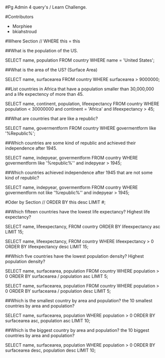 #Pg Admin 4 query's / Learn Challenge.

#Contributors

  - Morphiee
  - bkiahstroud

#Where Section // WHERE this = this

##What is the population of the US.

  SELECT name, population FROM country WHERE name = 'United States';

##What is the area of the US? (Surface Area)

  SELECT name, surfacearea FROM country WHERE surfacearea > 9000000;

##List countries in Africa that have a population smaller than 30,000,000 and a life expectency of more than 45.

  SELECT name, continent, population, lifeexpectancy FROM country WHERE population < 30000000 and continent = 'Africa' and lifeexpectancy > 45;

##What are countries that are like a republic?

  SELECT name, govermentform FROM country WHERE govermentform like '%Republic%';

##Which countries are some kind of republic and achieved their independence after 1945.

  SELECT name, indepyear, govermentform FROM country WHERE govermentform like '%republic%'' and indepyear > 1945;

##Which countries achieved independence after 1945 that are not some kind of republic?

  SELECT name, indepyear, govermentform FROM country WHERE govermentform not like '%republic%'' and indepyear > 1945;

#Oder by Section // ORDER BY this desc LIMIT #;

##Which fifteen countries have the lowest life expectancy? Highest life expectancy?

  SELECT name, lifeexpectancy, FROM country ORDER BY lifeexpectancy asc LIMIT 15;

  SELECT name, lifeexpectancy, FROM country WHERE lifeexpectancy > 0 ORDER BY lifeexpectancy desc LIMIT 15;

##Which five countries have the lowest population density? Highest population density?

  SELECT name, surfacearea, population FROM country WHERE population > 0 ORDER BY surfacearea / population asc LIMIT 5;

  SELECT name, surfacearea, population FROM country WHERE population > 0 ORDER BY surfacearea / population desc LIMIT 5;

##Which is the smallest country by area and population? the 10 smallest countries by area and population?

  SELECT name, surfacearea, population WHERE population > 0 ORDER BY surfacearea asc, population asc LIMIT 10;

##Which is the biggest country by area and population? the 10 biggest countries by area and population?

  SELECT name, surfacearea, population WHERE population > 0 ORDER BY surfacearea desc, population desc LIMIT 10;
